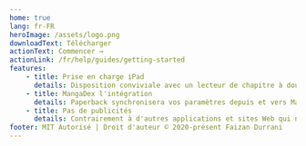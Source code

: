 ```yaml
---
home: true
lang: fr-FR
heroImage: /assets/logo.png
downloadText: Télécharger
actionText: Commencer →
actionLink: /fr/help/guides/getting-started
features:
    - title: Prise en charge iPad
      details: Disposition conviviale avec un lecteur de chapitre à double propagation robuste pour iPad. (iPadOS 13.4+)
    - title: MangaDex l'intégration
      details: Paperback synchronisera vos paramètres depuis et vers MangaDex.
    - title: Pas de publicités
      details: Contrairement à d'autres applications et sites Web qui ne doivent pas être nommés, il s'agit d'une expérience entièrement sans publicité.
footer: MIT Autorisé | Droit d'auteur © 2020-présent Faizan Durrani
---
```

